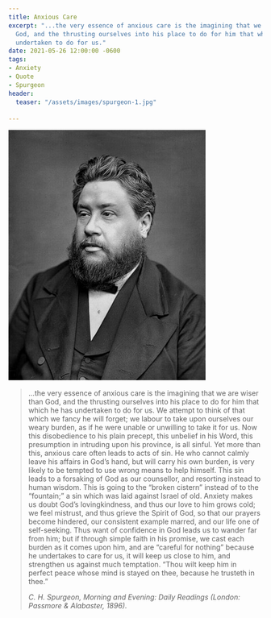 ```yaml
---
title: Anxious Care
excerpt: "...the very essence of anxious care is the imagining that we are wiser than
  God, and the thrusting ourselves into his place to do for him that which he has
  undertaken to do for us."
date: 2021-05-26 12:00:00 -0600
tags:
- Anxiety
- Quote
- Spurgeon
header:
  teaser: "/assets/images/spurgeon-1.jpg"

---
```

![](/assets/images/spurgeon.jpg)

> ...the very essence of anxious care is the imagining that we are wiser than God, and the thrusting ourselves into his place to do for him that which he has undertaken to do for us. We attempt to think of that which we fancy he will forget; we labour to take upon ourselves our weary burden, as if he were unable or unwilling to take it for us. Now this disobedience to his plain precept, this unbelief in his Word, this presumption in intruding upon his province, is all sinful. Yet more than this, anxious care often leads to acts of sin. He who cannot calmly leave his affairs in God’s hand, but will carry his own burden, is very likely to be tempted to use wrong means to help himself. This sin leads to a forsaking of God as our counsellor, and resorting instead to human wisdom. This is going to the “broken cistern” instead of to the “fountain;” a sin which was laid against Israel of old. Anxiety makes us doubt God’s lovingkindness, and thus our love to him grows cold; we feel mistrust, and thus grieve the Spirit of God, so that our prayers become hindered, our consistent example marred, and our life one of self-seeking. Thus want of confidence in God leads us to wander far from him; but if through simple faith in his promise, we cast each burden as it comes upon him, and are “careful for nothing” because he undertakes to care for us, it will keep us close to him, and strengthen us against much temptation. “Thou wilt keep him in perfect peace whose mind is stayed on thee, because he trusteth in thee.”
>
> <cite>C. H. Spurgeon, _Morning and Evening: Daily Readings_ (London: Passmore & Alabaster, 1896).</cite>